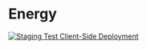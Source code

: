 # Energy

[![Staging Test Client-Side Deployment](https://github.com/zola-25/Explain-My-Energy/actions/workflows/eme-client-side-deployment-test.yml/badge.svg?branch=staging)](https://github.com/zola-25/Explain-My-Energy/actions/workflows/eme-client-side-deployment-test.yml)
